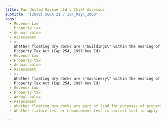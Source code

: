 ```yaml
---
title: Pan-United Marine Ltd v Chief Assessor
subtitle: "[2008] SGCA 21 / 20\_May\_2008"
tags:
  - Revenue Law
  - Property tax
  - Annual value
  - Assessment
  - >-
    Whether floating dry docks are \"buildings\" within the meaning of s 2(1)
    Property Tax Act (Cap 254, 1997 Rev Ed)
  - Revenue Law
  - Property tax
  - Annual value
  - Assessment
  - >-
    Whether floating dry docks are \"machinery\" within the meaning of s 2(2)
    Property Tax Act (Cap 254, 1997 Rev Ed)
  - Revenue Law
  - Property tax
  - Annual value
  - Assessment
  - Whether floating dry docks are part of land for purposes of property tax
  - Whether fixture test or enhancement test is correct test to apply

---
```


